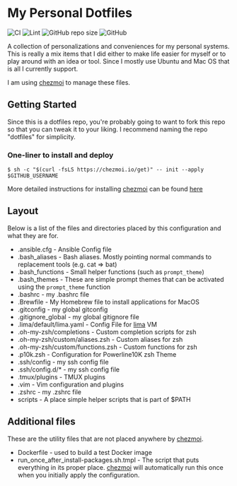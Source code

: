 # My Personal Dotfiles
![CI](https://github.com/audioboxer217/my_dotfiles/workflows/CI/badge.svg)
![Lint](https://github.com/audioboxer217/my_dotfiles/workflows/Lint/badge.svg)
![GitHub repo size](https://img.shields.io/github/repo-size/audioboxer217/my_dotfiles.svg)
![GitHub](https://img.shields.io/github/license/audioboxer217/my_dotfiles.svg)

A collection of personalizations and conveniences for my personal systems.  This is really a mix items that I did either to make life easier for myself or to play around with an idea or tool.  Since I mostly use Ubuntu and Mac OS that is all I currently support.

I am using [chezmoi](https://www.chezmoi.io/) to manage these files.
## Getting Started

Since this is a dotfiles repo, you're probably going to want to fork this repo so that you can tweak it to your liking. I recommend naming the repo "dotfiles" for simplicity.  

### One-liner to install and deploy
`$ sh -c "$(curl -fsLS https://chezmoi.io/get)" -- init --apply $GITHUB_USERNAME`

More detailed instructions for installing [chezmoi](https://www.chezmoi.io/) can be found [here](https://www.chezmoi.io/install/)

## Layout
Below is a list of the files and directories placed by this configuration and what they are for.

* .ansible.cfg - Ansible Config file
* .bash_aliases - Bash aliases.  Mostly pointing normal commands to replacement tools (e.g. cat => bat)
* .bash_functions - Small helper functions (such as `prompt_theme`)
* .bash_themes - These are simple prompt themes that can be activated using the `prompt_theme` function
* .bashrc - my .bashrc file
* .Brewfile - My Homebrew file to install applications for MacOS
* .gitconfig - my global gitconfig
* .gitignore_global - my global gitignore file
* .lima/default/lima.yaml - Config File for [lima](https://github.com/lima-vm/lima) VM
* .oh-my-zsh/completions - Custom completion scripts for zsh
* .oh-my-zsh/custom/aliases.zsh - Custom aliases for zsh
* .oh-my-zsh/custom/functions.zsh - Custom functions for zsh
* .p10k.zsh - Configuration for Powerline10K zsh Theme
* .ssh/config - my ssh config file
* .ssh/config.d/* - my ssh config file
* .tmux/plugins - TMUX plugins
* .vim - Vim configuration and plugins
* .zshrc - my .zshrc file
* scripts - A place simple helper scripts that is part of $PATH

## Additional files
These are the utility files that are not placed anywhere by [chezmoi](https://www.chezmoi.io/).
* Dockerfile - used to build a test Docker image
* run_once_after_install-packages.sh.tmpl - The script that puts everything in its proper place. [chezmoi](https://www.chezmoi.io/) will automatically run this once when you initially apply the configuration.
